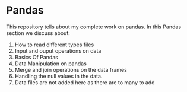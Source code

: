 # Pandas
This repository tells about my complete work on pandas.
In this Pandas section we discuss about:
1. How to read different types files
2. Input and ouput operations on data
3. Basics Of Pandas
4. Data Manipulation on pandas
5. Merge and join operations on the data frames
6. Handling the null values in the data.
7. Data files are not added here as there are to many to add

